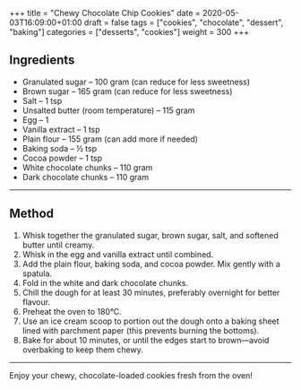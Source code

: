 +++
title = "Chewy Chocolate Chip Cookies"
date = 2020-05-03T16:09:00+01:00
draft = false
tags = ["cookies", "chocolate", "dessert", "baking"]
categories = ["desserts", "cookies"]
weight = 300
+++

## Ingredients

- Granulated sugar – 100 gram (can reduce for less sweetness)  
- Brown sugar – 165 gram (can reduce for less sweetness)  
- Salt – 1 tsp  
- Unsalted butter (room temperature) – 115 gram  
- Egg – 1  
- Vanilla extract – 1 tsp  
- Plain flour – 155 gram (can add more if needed)  
- Baking soda – ½ tsp  
- Cocoa powder – 1 tsp  
- White chocolate chunks – 110 gram  
- Dark chocolate chunks – 110 gram  

---

## Method

1. Whisk together the granulated sugar, brown sugar, salt, and softened butter until creamy.  
2. Whisk in the egg and vanilla extract until combined.  
3. Add the plain flour, baking soda, and cocoa powder. Mix gently with a spatula.  
4. Fold in the white and dark chocolate chunks.  
5. Chill the dough for at least 30 minutes, preferably overnight for better flavour.  
6. Preheat the oven to 180°C.  
7. Use an ice cream scoop to portion out the dough onto a baking sheet lined with parchment paper (this prevents burning the bottoms).  
8. Bake for about 10 minutes, or until the edges start to brown—avoid overbaking to keep them chewy.  

---

Enjoy your chewy, chocolate-loaded cookies fresh from the oven!
